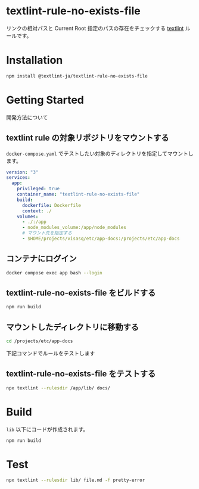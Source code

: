 # textlint-rule-no-exists-file

リンクの相対パスと Current Root 指定のパスの存在をチェックする [textlint](https://github.com/textlint/textlint) ルールです。
# Installation

```bash
npm install @textlint-ja/textlint-rule-no-exists-file
```

# Getting Started

開発方法について

## textlint rule の対象リポジトリをマウントする

`docker-compose.yaml` でテストしたい対象のディレクトリを指定してマウントします。

```yaml
version: "3"
services:
  app:
    privileged: true
    container_name: "textlint-rule-no-exists-file"
    build:
      dockerfile: Dockerfile
      context: ./
    volumes:
      - ./:/app
      - node_modules_volume:/app/node_modules
      # マウント先を指定する
      - $HOME/projects/visasq/etc/app-docs:/projects/etc/app-docs
```

## コンテナにログイン


```bash
docker compose exec app bash --login
```

## textlint-rule-no-exists-file をビルドする

```bash
npm run build
```

## マウントしたディレクトリに移動する


```bash
cd /projects/etc/app-docs
```

下記コマンドでルールをテストします


## textlint-rule-no-exists-file をテストする

```bash
npx textlint --rulesdir /app/lib/ docs/
```

# Build

`lib` 以下にコードが作成されます。

```bash
npm run build
```

# Test

```bash
npx textlint --rulesdir lib/ file.md -f pretty-error
```